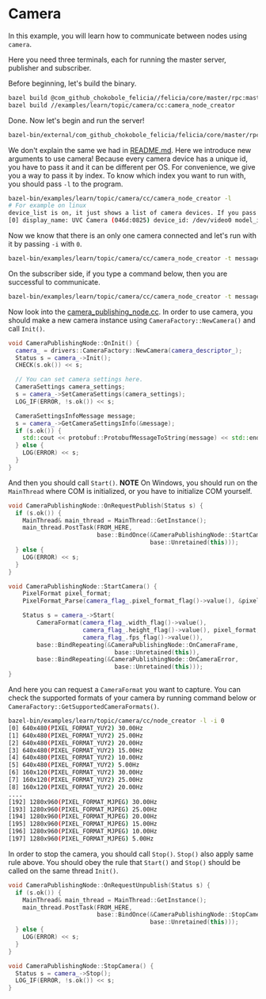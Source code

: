 # Camera

In this example, you will learn how to communicate between nodes using `camera`.

Here you need three terminals, each for running the master server, publisher and subscriber.

Before beginning, let's build the binary.

```bash
bazel build @com_github_chokobole_felicia//felicia/core/master/rpc:master_server_main
bazel build //examples/learn/topic/camera/cc:camera_node_creator
```

Done. Now let's begin and run the server!

```bash
bazel-bin/external/com_github_chokobole_felicia/felicia/core/master/rpc/master_server_main
```

We don't explain the same we had in [README.md](/examples/learn/topic/protobuf/cc/README.md). Here we introduce new arguments to use camera! Because every camera device has a unique id, you have to pass it and it can be different per OS. For convenience, we give you a way to pass it by index. To know which index you want to run with, you should pass `-l` to the program.

```bash
bazel-bin/examples/learn/topic/camera/cc/camera_node_creator -l
# For example on linux
device_list is on, it just shows a list of camera devices. If you pass -i(--device_index) with the -l then you can iterate the camera formats the device supports.
[0] display_name: UVC Camera (046d:0825) device_id: /dev/video0 model_id: 046d:0825
```

Now we know that there is an only one camera connected and let's run with it by passing `-i` with `0`.

```bash
bazel-bin/examples/learn/topic/camera/cc/camera_node_creator -t message -p -i 0
```

On the subscriber side, if you type a command below, then you are successful to communicate.

```bash
bazel-bin/examples/learn/topic/camera/cc/camera_node_creator -t message
```

Now look into the [camera_publishing_node.cc](camera_publishing_node.cc). In order to use camera, you should make a new camera instance using `CameraFactory::NewCamera()` and call `Init()`.

```c++
void CameraPublishingNode::OnInit() {
  camera_ = drivers::CameraFactory::NewCamera(camera_descriptor_);
  Status s = camera_->Init();
  CHECK(s.ok()) << s;

  // You can set camera settings here.
  CameraSettings camera_settings;
  s = camera_->SetCameraSettings(camera_settings);
  LOG_IF(ERROR, !s.ok()) << s;

  CameraSettingsInfoMessage message;
  s = camera_->GetCameraSettingsInfo(&message);
  if (s.ok()) {
    std::cout << protobuf::ProtobufMessageToString(message) << std::endl;
  } else {
    LOG(ERROR) << s;
  }
}
```

And then you should call `Start()`. **NOTE** On Windows, you should run on the `MainThread` where COM is initialized, or you have to initialize COM yourself.

```c++
void CameraPublishingNode::OnRequestPublish(Status s) {
  if (s.ok()) {
    MainThread& main_thread = MainThread::GetInstance();
    main_thread.PostTask(FROM_HERE,
                         base::BindOnce(&CameraPublishingNode::StartCamera,
                                        base::Unretained(this)));
  } else {
    LOG(ERROR) << s;
  }
}

void CameraPublishingNode::StartCamera() {
    PixelFormat pixel_format;
    PixelFormat_Parse(camera_flag_.pixel_format_flag()->value(), &pixel_format);

    Status s = camera_->Start(
        CameraFormat(camera_flag_.width_flag()->value(),
                     camera_flag_.height_flag()->value(), pixel_format,
                     camera_flag_.fps_flag()->value()),
        base::BindRepeating(&CameraPublishingNode::OnCameraFrame,
                              base::Unretained(this)),
        base::BindRepeating(&CameraPublishingNode::OnCameraError,
                              base::Unretained(this)));
}
```

And here you can request a `CameraFormat` you want to capture. You can check the supported formats of your camera by running command below or `CameraFactory::GetSupportedCameraFormats()`.

```bash
bazel-bin/examples/learn/topic/camera/cc/node_creator -l -i 0
[0] 640x480(PIXEL_FORMAT_YUY2) 30.00Hz
[1] 640x480(PIXEL_FORMAT_YUY2) 25.00Hz
[2] 640x480(PIXEL_FORMAT_YUY2) 20.00Hz
[3] 640x480(PIXEL_FORMAT_YUY2) 15.00Hz
[4] 640x480(PIXEL_FORMAT_YUY2) 10.00Hz
[5] 640x480(PIXEL_FORMAT_YUY2) 5.00Hz
[6] 160x120(PIXEL_FORMAT_YUY2) 30.00Hz
[7] 160x120(PIXEL_FORMAT_YUY2) 25.00Hz
[8] 160x120(PIXEL_FORMAT_YUY2) 20.00Hz
....
[192] 1280x960(PIXEL_FORMAT_MJPEG) 30.00Hz
[193] 1280x960(PIXEL_FORMAT_MJPEG) 25.00Hz
[194] 1280x960(PIXEL_FORMAT_MJPEG) 20.00Hz
[195] 1280x960(PIXEL_FORMAT_MJPEG) 15.00Hz
[196] 1280x960(PIXEL_FORMAT_MJPEG) 10.00Hz
[197] 1280x960(PIXEL_FORMAT_MJPEG) 5.00Hz
```

In order to stop the camera, you should call `Stop()`. `Stop()` also apply same rule above. You should obey the rule that `Start()` and `Stop()` should be called on the same thread `Init()`.

```c++
void CameraPublishingNode::OnRequestUnpublish(Status s) {
  if (s.ok()) {
    MainThread& main_thread = MainThread::GetInstance();
    main_thread.PostTask(FROM_HERE,
                         base::BindOnce(&CameraPublishingNode::StopCamera,
                                        base::Unretained(this)));
  } else {
    LOG(ERROR) << s;
  }
}

void CameraPublishingNode::StopCamera() {
  Status s = camera_->Stop();
  LOG_IF(ERROR, !s.ok()) << s;
}
```
